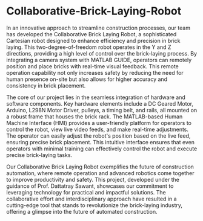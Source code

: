# Collaborative-Brick-Laying-Robot

In an innovative approach to streamline construction processes, our team has developed the Collaborative Brick Laying Robot, a sophisticated Cartesian robot designed to enhance efficiency and precision in brick laying. This two-degree-of-freedom robot operates in the Y and Z directions, providing a high level of control over the brick-laying process. By integrating a camera system with MATLAB GUIDE, operators can remotely position and place bricks with real-time visual feedback. This remote operation capability not only increases safety by reducing the need for human presence on-site but also allows for higher accuracy and consistency in brick placement.

The core of our project lies in the seamless integration of hardware and software components. Key hardware elements include a DC Geared Motor, Arduino, L298N Motor Driver, pulleys, a timing belt, and rails, all mounted on a robust frame that houses the brick rack. The MATLAB-based Human Machine Interface (HMI) provides a user-friendly platform for operators to control the robot, view live video feeds, and make real-time adjustments. The operator can easily adjust the robot's position based on the live feed, ensuring precise brick placement. This intuitive interface ensures that even operators with minimal training can effectively control the robot and execute precise brick-laying tasks.

Our Collaborative Brick Laying Robot exemplifies the future of construction automation, where remote operation and advanced robotics come together to improve productivity and safety. This project, developed under the guidance of Prof. Dattatray Sawant, showcases our commitment to leveraging technology for practical and impactful solutions. The collaborative effort and interdisciplinary approach have resulted in a cutting-edge tool that stands to revolutionize the brick-laying industry, offering a glimpse into the future of automated construction.
